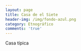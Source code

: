 ```yaml
---
layout: page
title: Casa de el Siete
header-img: /img/fondo-azul.png
category: Etnográfico
comments: 'true'
---
```



Casa típica
